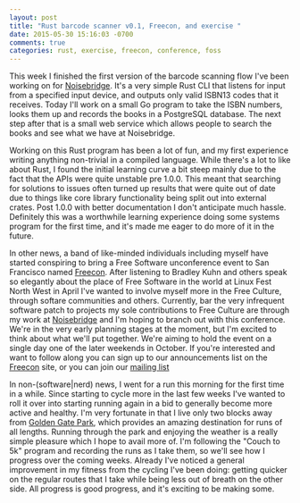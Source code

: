 ```yaml
---
layout: post
title: "Rust barcode scanner v0.1, Freecon, and exercise "
date: 2015-05-30 15:16:03 -0700
comments: true
categories: rust, exercise, freecon, conference, foss
---
```


This week I finished the first version of the barcode scanning flow I've been working on for [Noisebridge](https://noisebridge.net). It's a very simple Rust CLI that listens for input from a specified input device, and outputs only valid ISBN13 codes that it receives. Today I'll work on a small Go program to take the ISBN numbers, looks them up and records the books in a PostgreSQL database. The next step after that is a small web service which allows people to search the books and see what we have at Noisebridge.

Working on this Rust program has been a lot of fun, and my first experience writing anything non-trivial in a compiled language. While there's a lot to like about Rust, I found the initial learning curve a bit steep mainly due to the fact that the APIs were quite unstable pre 1.0.0. This meant that searching for solutions to issues often turned up results that were quite out of date due to things like core library functionality being split out into external crates. Post 1.0.0 with better documentation I don't anticipate much hassle. Definitely this was a worthwhile learning experience doing some systems program for the first time, and it's made me eager to do more of it in the future.

In other news, a band of like-minded individuals including myself have started conspiring to bring a Free Software unconference event to San Francisco named [Freecon](http://freecon.us). After listening to Bradley Kuhn and others speak so elegantly about the place of Free Software in the world at Linux Fest North West in April I've wanted to involve myself more in the Free Culture, through softare communities and others. Currently, bar the very infrequent software patch to projects my sole contributions to Free Culture are through my work at [Noisebridge](https://noisebridge.net) and I'm hoping to branch out with this conference. We're in the very early planning stages at the moment, but I'm excited to think about what we'll put together. We're aiming to hold the event on a single day one of the later weekends in October. If you're interested and want to follow along you can sign up to our announcements list on the [Freecon](http://freecon.us) site, or you can join our [mailing list](https://www.noisebridge.net/mailman/listinfo/freecon)

In non-(software|nerd) news, I went for a run this morning for the first time in a while. Since starting to cycle more in the last few weeks I've wanted to roll it over into starting running again in a bid to generally become more active and healthy. I'm very fortunate in that I live only two blocks away from [Golden Gate Park](https://en.wikipedia.org/wiki/Golden_Gate_Park), which provides an amazing destination for runs of all lengths. Running through the park and enjoying the weather is a really simple pleasure which I hope to avail more of. I'm following the "Couch to 5k" program and recording the runs as I take them, so we'll see how I progress over the coming weeks. Already I've noticed a general improvement in my fitness from the cycling I've been doing: getting quicker on the regular routes that I take while being less out of breath on the other side. All progress is good progress, and it's exciting to be making some.
